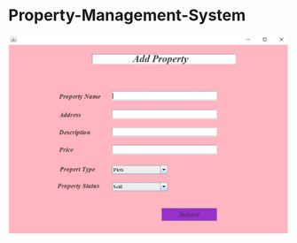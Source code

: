 # Property-Management-System

<img src="image/Add Property.jpg" alt="Alt text" title="Optional title">
